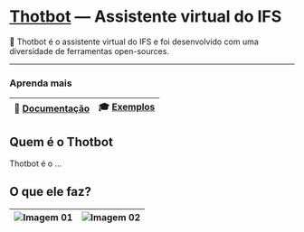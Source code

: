 # [Thotbot](https://thotbot.ifs.edu.br) — Assistente virtual do IFS

🤖 Thotbot é o assistente virtual do IFS e foi desenvolvido com uma diversidade de ferramentas open-sources.

---

### Aprenda mais

| 📖 [Documentação](#) | 🎓 [Exemplos](#) |
| ------------- | ------- |

## Quem é o Thotbot

Thotbot é o ...

## O que ele faz?

<!-- (Colocar gifs animados de demonstração) -->
| ![Imagem 01](https://botpress.io/static/examples/fb_send_qr/preview.png) | ![Imagem 02](https://botpress.io/static/examples/fb_send_timings/preview.png) |
| -------------- | --------------- |
